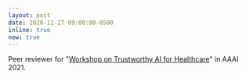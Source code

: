 ```yaml
---
layout: post
date: 2020-11-27 09:00:00-0500
inline: true
new: true
---
```


Peer reviewer for "<u>Workshop on Trustworthy AI for Healthcare</u>" in AAAI 2021.